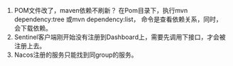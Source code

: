 1. POM文件改了，maven依赖不刷新？
   在Pom目录下，执行mvn dependency:tree 或mvn dependency:list，
   命令是查看依赖关系，同时，会下载依赖。
2. Sentinel客户端刚开始没有注册到Dashboard上，需要先调用下接口，才会被注册上去。
3. Nacos注册的服务只能找到同group的服务。